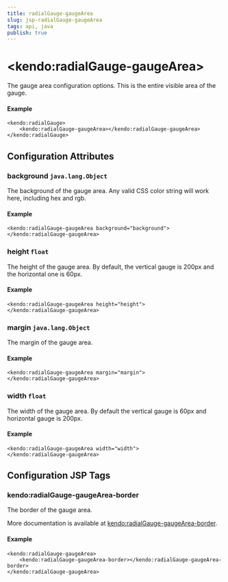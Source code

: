 ```yaml
---
title: radialGauge-gaugeArea
slug: jsp-radialGauge-gaugeArea
tags: api, java
publish: true
---
```


# \<kendo:radialGauge-gaugeArea\>

The gauge area configuration options.
This is the entire visible area of the gauge.

#### Example
    <kendo:radialGauge>
        <kendo:radialGauge-gaugeArea></kendo:radialGauge-gaugeArea>
    </kendo:radialGauge>

## Configuration Attributes

### background `java.lang.Object`

The background of the gauge area.
Any valid CSS color string will work here, including hex and rgb.

#### Example
    <kendo:radialGauge-gaugeArea background="background">
    </kendo:radialGauge-gaugeArea>

### height `float`

The height of the gauge area.  By default, the vertical gauge is 200px and
the horizontal one is 60px.

#### Example
    <kendo:radialGauge-gaugeArea height="height">
    </kendo:radialGauge-gaugeArea>

### margin `java.lang.Object`

The margin of the gauge area.

#### Example
    <kendo:radialGauge-gaugeArea margin="margin">
    </kendo:radialGauge-gaugeArea>

### width `float`

The width of the gauge area.  By default the vertical gauge is 60px
and horizontal gauge is 200px.

#### Example
    <kendo:radialGauge-gaugeArea width="width">
    </kendo:radialGauge-gaugeArea>


##  Configuration JSP Tags

### kendo:radialGauge-gaugeArea-border

The border of the gauge area.

More documentation is available at [kendo:radialGauge-gaugeArea-border](radialgauge/gaugearea-border).

#### Example

    <kendo:radialGauge-gaugeArea>
        <kendo:radialGauge-gaugeArea-border></kendo:radialGauge-gaugeArea-border>
    </kendo:radialGauge-gaugeArea>

